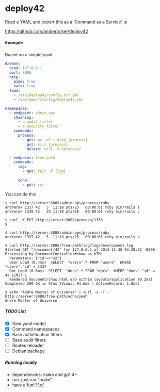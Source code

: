 deploy42
=========
Read a YAML and export this as a 'Command as a Service' :p 

https://github.com/andrerocker/deploy42

##### Example

Based on a simple yaml
```yaml
daemon:
  bind: 127.0.0.1
  port: 8888
  http:
    pipe: true
    vars: true
  load:
    - /etc/deploy42/config.d/*.yml
    - /var/www/*/config/deploy42.yml

namespaces:
  - endpoint: admin-ops
    chaining:
      - a_audit_filter
      - a_security_filter
    commands:
      process:
        - get: ps -ef | grep {process}
          put: kill {process}
          delete: kill -9 {process}

  - endpoint: free-path
    commands:
      log:
        - get: tail -f {log}
        
      echo:
        - put: cat -
```

You can do this
```console
$ curl http://server:8888/admin-ops/process/ruby
andrero+ 1337 42   5  11:18 pts/25   00:00:01 ruby bin/rails s
andrero+ 1338 42   29 11:18 pts/26   00:00:01 ruby bin/rails c

$ curl -X PUT http://server:8888/process/1338
$

$ curl http://server:8888/admin-ops/process/ruby
andrero+ 1337 42   5  11:18 pts/25   00:00:01 ruby bin/rails s
```

```console
$ curl http://server:8888/free-path/log/log/development.log
Started GET "/document/42" for 127.0.0.1 at 2014-11-30 03:20:32 -0200
Processing by DocumentController#show as HTML
  Parameters: {"id"=>"42"}
  User Load (0.4ms)  SELECT  "users".* FROM "users"  WHERE "users"."id" = 1337
  Doc Load (0.6ms)  SELECT  "docs".* FROM "docs"  WHERE "docs"."id" = 42 LIMIT 1
  Rendered document/show.html.erb within layouts/application (0.2ms)
Completed 200 OK in 97ms (Views: 94.6ms | ActiveRecord: 1.0ms)
```

```console
$ echo "Andre Master of Universe" | curl -s -T - http://server:8888/free-path/echo/yeah
Andre Master of Universe
```

##### TODO List

- [x] New yaml model
- [x] Command namespaces
- [x] Base authetication filters
- [ ] Base audit filters
- [ ] Routes reloader
- [ ] Debian package

##### Running locally

- dependencies: make and go1.4+
- run: just run "make"
- have a fun!!! \o/
